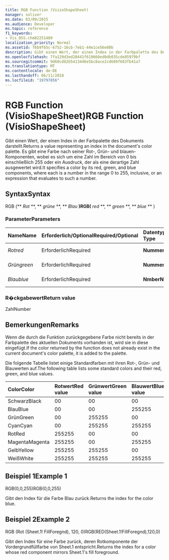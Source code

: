 ```yaml
---
title: RGB Function (VisioShapeSheet)
manager: soliver
ms.date: 03/09/2015
ms.audience: Developer
ms.topic: reference
f1_keywords:
- Vis_DSS.chm82251489
localization_priority: Normal
ms.assetid: f6b9f65c-6752-16cb-7eb1-44e1ce56e80b
description: Gibt einen Wert, der einen Index in der Farbpalette des Dokuments darstellt. Es gibt eine Farbe nach seiner Rot-, Grün- und blauen-Komponenten, wobei es sich um eine Zahl im Bereich von 0 bis einschließlich 255 oder ein Ausdruck, der als eine derartige Zahl ausgewertet wird.
ms.openlocfilehash: 7fa129d3ed28441f619660ed0db035cde85979bf
ms.sourcegitcommit: 9d60cd82b5413446e5bc8ace2cd689f683fb41a7
ms.translationtype: MT
ms.contentlocale: de-DE
ms.lasthandoff: 06/11/2018
ms.locfileid: "19797856"
---
```

# <a name="rgb-function-visioshapesheet"></a><span data-ttu-id="330a9-104">RGB Function (VisioShapeSheet)</span><span class="sxs-lookup"><span data-stu-id="330a9-104">RGB Function (VisioShapeSheet)</span></span>

<span data-ttu-id="330a9-105">Gibt einen Wert, der einen Index in der Farbpalette des Dokuments darstellt.</span><span class="sxs-lookup"><span data-stu-id="330a9-105">Returns a value representing an index in the document's color palette.</span></span> <span data-ttu-id="330a9-106">Es gibt eine Farbe nach seiner Rot-, Grün- und blauen-Komponenten, wobei es sich um eine Zahl im Bereich von 0 bis einschließlich 255 oder ein Ausdruck, der als eine derartige Zahl ausgewertet wird.</span><span class="sxs-lookup"><span data-stu-id="330a9-106">It specifies a color by its red, green, and blue components, where each is a number in the range 0 to 255, inclusive, or an expression that evaluates to such a number.</span></span> 
  
## <a name="syntax"></a><span data-ttu-id="330a9-107">Syntax</span><span class="sxs-lookup"><span data-stu-id="330a9-107">Syntax</span></span>

<span data-ttu-id="330a9-108">RGB (** *Rot* **, ** *grüne* **, ** *Blau* **)</span><span class="sxs-lookup"><span data-stu-id="330a9-108">RGB(** *red* **, ** *green* **, ** *blue* ** )</span></span> 
  
### <a name="parameters"></a><span data-ttu-id="330a9-109">Parameter</span><span class="sxs-lookup"><span data-stu-id="330a9-109">Parameters</span></span>

|<span data-ttu-id="330a9-110">**Name**</span><span class="sxs-lookup"><span data-stu-id="330a9-110">**Name**</span></span>|<span data-ttu-id="330a9-111">**Erforderlich/Optional**</span><span class="sxs-lookup"><span data-stu-id="330a9-111">**Required/Optional**</span></span>|<span data-ttu-id="330a9-112">**Datentyp**</span><span class="sxs-lookup"><span data-stu-id="330a9-112">**Data Type**</span></span>|<span data-ttu-id="330a9-113">**Beschreibung**</span><span class="sxs-lookup"><span data-stu-id="330a9-113">**Description**</span></span>|
|:-----|:-----|:-----|:-----|
| <span data-ttu-id="330a9-114">_Rot_</span><span class="sxs-lookup"><span data-stu-id="330a9-114">_red_</span></span> <br/> |<span data-ttu-id="330a9-115">Erforderlich</span><span class="sxs-lookup"><span data-stu-id="330a9-115">Required</span></span>  <br/> |<span data-ttu-id="330a9-116">**Nummer**</span><span class="sxs-lookup"><span data-stu-id="330a9-116">**Number**</span></span> <br/> |<span data-ttu-id="330a9-117">Die Rotkomponente.</span><span class="sxs-lookup"><span data-stu-id="330a9-117">The red component.</span></span>  <br/> |
| <span data-ttu-id="330a9-118">_Grün_</span><span class="sxs-lookup"><span data-stu-id="330a9-118">_green_</span></span> <br/> |<span data-ttu-id="330a9-119">Erforderlich</span><span class="sxs-lookup"><span data-stu-id="330a9-119">Required</span></span>  <br/> |<span data-ttu-id="330a9-120">**Nummer**</span><span class="sxs-lookup"><span data-stu-id="330a9-120">**Number**</span></span> <br/> |<span data-ttu-id="330a9-121">Die Grünkomponente.</span><span class="sxs-lookup"><span data-stu-id="330a9-121">The green component.</span></span>  <br/> |
| <span data-ttu-id="330a9-122">_Blau_</span><span class="sxs-lookup"><span data-stu-id="330a9-122">_blue_</span></span> <br/> |<span data-ttu-id="330a9-123">Erforderlich</span><span class="sxs-lookup"><span data-stu-id="330a9-123">Required</span></span>  <br/> |<span data-ttu-id="330a9-124">**Nmber**</span><span class="sxs-lookup"><span data-stu-id="330a9-124">**Nmber**</span></span> <br/> |<span data-ttu-id="330a9-125">Die Blaukomponente.</span><span class="sxs-lookup"><span data-stu-id="330a9-125">The blue component.</span></span>  <br/> |
   
### <a name="return-value"></a><span data-ttu-id="330a9-126">R�ckgabewert</span><span class="sxs-lookup"><span data-stu-id="330a9-126">Return value</span></span>

<span data-ttu-id="330a9-127">Zahl</span><span class="sxs-lookup"><span data-stu-id="330a9-127">Number</span></span>
  
## <a name="remarks"></a><span data-ttu-id="330a9-128">Bemerkungen</span><span class="sxs-lookup"><span data-stu-id="330a9-128">Remarks</span></span>

<span data-ttu-id="330a9-129">Wenn die durch die Funktion zurückgegebene Farbe nicht bereits in der Farbpalette des aktuellen Dokuments vorhanden ist, wird sie in diese eingefügt.</span><span class="sxs-lookup"><span data-stu-id="330a9-129">If the color returned by the function does not already exist in the current document's color palette, it is added to the palette.</span></span>
  
<span data-ttu-id="330a9-130">Die folgende Tabelle listet einige Standardfarben mit ihren Rot-, Grün- und Blauwerten auf.</span><span class="sxs-lookup"><span data-stu-id="330a9-130">The following table lists some standard colors and their red, green, and blue values.</span></span>
  
|<span data-ttu-id="330a9-131">**Color**</span><span class="sxs-lookup"><span data-stu-id="330a9-131">**Color**</span></span>|<span data-ttu-id="330a9-132">**Rotwert**</span><span class="sxs-lookup"><span data-stu-id="330a9-132">**Red value**</span></span>|<span data-ttu-id="330a9-133">**Grünwert**</span><span class="sxs-lookup"><span data-stu-id="330a9-133">**Green value**</span></span>|<span data-ttu-id="330a9-134">**Blauwert**</span><span class="sxs-lookup"><span data-stu-id="330a9-134">**Blue value**</span></span>|
|:-----|:-----|:-----|:-----|
|<span data-ttu-id="330a9-135">Schwarz</span><span class="sxs-lookup"><span data-stu-id="330a9-135">Black</span></span>  <br/> |<span data-ttu-id="330a9-136">0</span><span class="sxs-lookup"><span data-stu-id="330a9-136">0</span></span>  <br/> |<span data-ttu-id="330a9-137">0</span><span class="sxs-lookup"><span data-stu-id="330a9-137">0</span></span>  <br/> |<span data-ttu-id="330a9-138">0</span><span class="sxs-lookup"><span data-stu-id="330a9-138">0</span></span>  <br/> |
|<span data-ttu-id="330a9-139">Blau</span><span class="sxs-lookup"><span data-stu-id="330a9-139">Blue</span></span>  <br/> |<span data-ttu-id="330a9-140">0</span><span class="sxs-lookup"><span data-stu-id="330a9-140">0</span></span>  <br/> |<span data-ttu-id="330a9-141">0</span><span class="sxs-lookup"><span data-stu-id="330a9-141">0</span></span>  <br/> |<span data-ttu-id="330a9-142">255</span><span class="sxs-lookup"><span data-stu-id="330a9-142">255</span></span>  <br/> |
|<span data-ttu-id="330a9-143">Grün</span><span class="sxs-lookup"><span data-stu-id="330a9-143">Green</span></span>  <br/> |<span data-ttu-id="330a9-144">0</span><span class="sxs-lookup"><span data-stu-id="330a9-144">0</span></span>  <br/> |<span data-ttu-id="330a9-145">255</span><span class="sxs-lookup"><span data-stu-id="330a9-145">255</span></span>  <br/> |<span data-ttu-id="330a9-146">0</span><span class="sxs-lookup"><span data-stu-id="330a9-146">0</span></span>  <br/> |
|<span data-ttu-id="330a9-147">Cyan</span><span class="sxs-lookup"><span data-stu-id="330a9-147">Cyan</span></span>  <br/> |<span data-ttu-id="330a9-148">0</span><span class="sxs-lookup"><span data-stu-id="330a9-148">0</span></span>  <br/> |<span data-ttu-id="330a9-149">255</span><span class="sxs-lookup"><span data-stu-id="330a9-149">255</span></span>  <br/> |<span data-ttu-id="330a9-150">255</span><span class="sxs-lookup"><span data-stu-id="330a9-150">255</span></span>  <br/> |
|<span data-ttu-id="330a9-151">Rot</span><span class="sxs-lookup"><span data-stu-id="330a9-151">Red</span></span>  <br/> |<span data-ttu-id="330a9-152">255</span><span class="sxs-lookup"><span data-stu-id="330a9-152">255</span></span>  <br/> |<span data-ttu-id="330a9-153">0</span><span class="sxs-lookup"><span data-stu-id="330a9-153">0</span></span>  <br/> |<span data-ttu-id="330a9-154">0</span><span class="sxs-lookup"><span data-stu-id="330a9-154">0</span></span>  <br/> |
|<span data-ttu-id="330a9-155">Magenta</span><span class="sxs-lookup"><span data-stu-id="330a9-155">Magenta</span></span>  <br/> |<span data-ttu-id="330a9-156">255</span><span class="sxs-lookup"><span data-stu-id="330a9-156">255</span></span>  <br/> |<span data-ttu-id="330a9-157">0</span><span class="sxs-lookup"><span data-stu-id="330a9-157">0</span></span>  <br/> |<span data-ttu-id="330a9-158">255</span><span class="sxs-lookup"><span data-stu-id="330a9-158">255</span></span>  <br/> |
|<span data-ttu-id="330a9-159">Gelb</span><span class="sxs-lookup"><span data-stu-id="330a9-159">Yellow</span></span>  <br/> |<span data-ttu-id="330a9-160">255</span><span class="sxs-lookup"><span data-stu-id="330a9-160">255</span></span>  <br/> |<span data-ttu-id="330a9-161">255</span><span class="sxs-lookup"><span data-stu-id="330a9-161">255</span></span>  <br/> |<span data-ttu-id="330a9-162">0</span><span class="sxs-lookup"><span data-stu-id="330a9-162">0</span></span>  <br/> |
|<span data-ttu-id="330a9-163">Weiß</span><span class="sxs-lookup"><span data-stu-id="330a9-163">White</span></span>  <br/> |<span data-ttu-id="330a9-164">255</span><span class="sxs-lookup"><span data-stu-id="330a9-164">255</span></span>  <br/> |<span data-ttu-id="330a9-165">255</span><span class="sxs-lookup"><span data-stu-id="330a9-165">255</span></span>  <br/> |<span data-ttu-id="330a9-166">255</span><span class="sxs-lookup"><span data-stu-id="330a9-166">255</span></span>  <br/> |
   
## <a name="example-1"></a><span data-ttu-id="330a9-167">Beispiel 1</span><span class="sxs-lookup"><span data-stu-id="330a9-167">Example 1</span></span>

<span data-ttu-id="330a9-168">RGB(0,0,255)</span><span class="sxs-lookup"><span data-stu-id="330a9-168">RGB(0,0,255)</span></span>
  
<span data-ttu-id="330a9-169">Gibt den Index für die Farbe Blau zurück.</span><span class="sxs-lookup"><span data-stu-id="330a9-169">Returns the index for the color blue.</span></span>
  
## <a name="example-2"></a><span data-ttu-id="330a9-170">Beispiel 2</span><span class="sxs-lookup"><span data-stu-id="330a9-170">Example 2</span></span>

<span data-ttu-id="330a9-171">RGB (Rot (Sheet.1! FillForegnd), 120, 0)</span><span class="sxs-lookup"><span data-stu-id="330a9-171">RGB(RED(Sheet.1!FillForegnd),120,0)</span></span>
  
<span data-ttu-id="330a9-172">Gibt den Index für eine Farbe zurück, deren Rotkomponente der Vordergrundfüllfarbe von Sheet.1 entspricht.</span><span class="sxs-lookup"><span data-stu-id="330a9-172">Returns the index for a color whose red component mirrors Sheet.1's fill foreground.</span></span>
  

